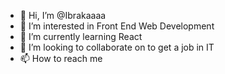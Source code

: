 - 👋 Hi, I’m @Ibrakaaaa
- 👀 I’m interested in Front End Web Development
- 🌱 I’m currently learning React
- 💞️ I’m looking to collaborate on to get a job in IT
- 📫 How to reach me

<!---
Ibrakaaaa/Ibrakaaaa is a ✨ special ✨ repository because its `README.md` (this file) appears on your GitHub profile.
You can click the Preview link to take a look at your changes.
--->
